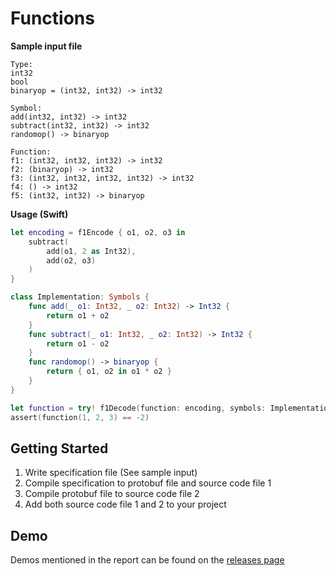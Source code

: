 # Functions

**Sample input file**
```
Type:
int32
bool
binaryop = (int32, int32) -> int32

Symbol:
add(int32, int32) -> int32
subtract(int32, int32) -> int32
randomop() -> binaryop

Function:
f1: (int32, int32, int32) -> int32
f2: (binaryop) -> int32
f3: (int32, int32, int32, int32) -> int32
f4: () -> int32
f5: (int32, int32) -> binaryop
```

**Usage (Swift)**
```Swift
let encoding = f1Encode { o1, o2, o3 in
    subtract(
        add(o1, 2 as Int32),
        add(o2, o3)
    )
}
```
```Swift
class Implementation: Symbols {
    func add(_ o1: Int32, _ o2: Int32) -> Int32 {
        return o1 + o2
    }
    func subtract(_ o1: Int32, _ o2: Int32) -> Int32 {
        return o1 - o2
    }
    func randomop() -> binaryop {
        return { o1, o2 in o1 * o2 }
    }
}

let function = try! f1Decode(function: encoding, symbols: Implementation())
assert(function(1, 2, 3) == -2)
```

## Getting Started

1. Write specification file (See sample input)
1. Compile specification to protobuf file and source code file 1
1. Compile protobuf file to source code file 2
1. Add both source code file 1 and 2 to your project

## Demo
Demos mentioned in the report can be found on the [releases page](https://github.com/cc941201/Functions/releases)
